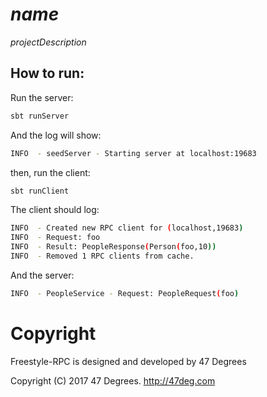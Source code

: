 
# $name$

$projectDescription$

## How to run:

Run the server:

```bash
sbt runServer
```

And the log will show:

```bash
INFO  - seedServer - Starting server at localhost:19683
```

then, run the client:

```bash
sbt runClient
```

The client should log:

```bash
INFO  - Created new RPC client for (localhost,19683)
INFO  - Request: foo
INFO  - Result: PeopleResponse(Person(foo,10))
INFO  - Removed 1 RPC clients from cache.
```

And the server:

```bash
INFO  - PeopleService - Request: PeopleRequest(foo)
```

[comment]: # (Start Copyright)
# Copyright

Freestyle-RPC is designed and developed by 47 Degrees

Copyright (C) 2017 47 Degrees. <http://47deg.com>

[comment]: # (End Copyright)
